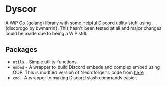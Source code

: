 # Dyscor
A WiP Go (golang) library with some helpful Discord utility stuff using (discordgo by bwmarrin). This hasn't been tested at all and major changes could be made due to being a WiP still.

## Packages
* ``utils`` - Simple utility functions.
* ``embed`` - A wrapper to build Discord embeds and complex embed using OOP. This is modfied version of Necroforger's code from [here](https://gist.github.com/Necroforger/8b0b70b1a69fa7828b8ad6387ebb3835)
* ``cmd`` - A wrapper to making Discord slash commands easier.

